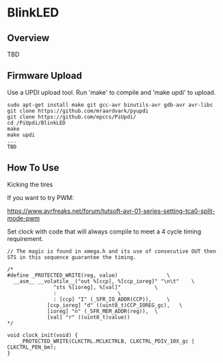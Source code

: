 # BlinkLED

## Overview

TBD


## Firmware Upload

Use a UPDI upload tool. Run 'make' to compile and 'make updi' to upload.

```
sudo apt-get install make git gcc-avr binutils-avr gdb-avr avr-libc
git clone https://github.com/mraardvark/pyupdi
git clone https://github.com/epccs/PiUpdi/
cd /PiUpdi/BlinkLED
make
make updi
...
TBD
```

## How To Use

Kicking the tires

If you want to try PWM:

https://www.avrfreaks.net/forum/tutsoft-avr-01-series-setting-tca0-split-mode-pwm

Set clock with code that will always compile to meet a 4 cycle timing requirement.

```
// The magic is found in xmega.h and its use of consecutive OUT then STS in this sequence guarantee the timing.

/*
#define _PROTECTED_WRITE(reg, value)				\
  __asm__ __volatile__("out %[ccp], %[ccp_ioreg]" "\n\t"	\
		       "sts %[ioreg], %[val]"			\
		       :					\
		       : [ccp] "I" (_SFR_IO_ADDR(CCP)),		\
			 [ccp_ioreg] "d" ((uint8_t)CCP_IOREG_gc),	\
			 [ioreg] "n" (_SFR_MEM_ADDR(reg)),	\
			 [val] "r" ((uint8_t)value))
*/

void clock_init(void) {
    _PROTECTED_WRITE(CLKCTRL.MCLKCTRLB, CLKCTRL_PDIV_10X_gc | CLKCTRL_PEN_bm);
}
```